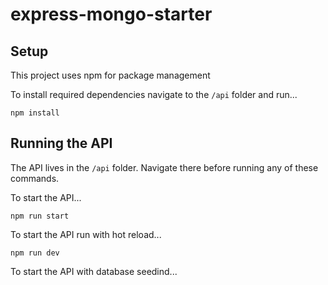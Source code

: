 # express-mongo-starter

## Setup

This project uses npm for package management

To install required dependencies navigate to the `/api` folder and run...

```
npm install
```

## Running the API

The API lives in the `/api` folder. Navigate there before running any of these commands.

To start the API...

```
npm run start
```

To start the API run with hot reload...

```
npm run dev
```

To start the API with database seedind...
